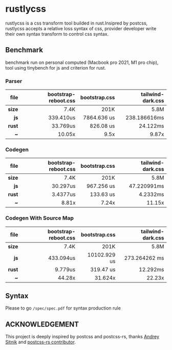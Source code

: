 # rustlycss

rustlycss is a css transform tool builded in rust.Insipred by postcss, rustlycss accepts a relative loss syntax of css, provider developer write their own syntax transform to control css syntax.

## Benchmark

benchmark run on personal computed (Macbook pro 2021, M1 pro chip), tool using tinybench for js and criterion for rust.
### Parser
| **file** |  bootstrap-reboot.css   |    bootstrap.css     | tailwind-dark.css |
| -------: | ----------------------: | -------------------: | -----------------: | 
| **size** |                   7.4K  |               201K   |              5.8M   |
|   **js** |               339.410us |          7864.636 us |        238.186616ms |
| **rust** |                33.769us |            826.08 us |          24.122ms   |
|    **~** |                  10.05x|                9.5x  |                9.87x  |

### Codegen
| **file** |  bootstrap-reboot.css   |    bootstrap.css     | tailwind-dark.css   |
| -------: | ----------------------: | -------------------: | -----------------:  | 
| **size** |                   7.4K  |               201K   |              5.8M   |
|   **js** |               30.297us |          967.256 us |        47.220991ms    |
| **rust** |                3.4377us|            133.63 us |          4.2332ms    |
|    **~** |                  8.81x|                7.24x  |            11.15x    |

### Codegen With Source Map

| **file** |  bootstrap-reboot.css   |    bootstrap.css     | tailwind-dark.css   |
| -------: | ----------------------: | -------------------: | -----------------:  | 
| **size** |                   7.4K  |               201K   |              5.8M   |
|   **js** |               433.094us |         10102.929 us |        273.264262 ms |
| **rust** |                9.779us  |            319.47 us |          12.292ms    |
|    **~** |                 44.28x  |              31.624x |               22.23x |

## Syntax

Please to go `/spec/spec.pdf` for syntax production rule

## ACKNOWLEDGEMENT

This project is deeply inspired by postcss and postcss-rs, thanks [Andrey Sitnik](https://github.com/ai) and [postcss-rs contributor](https://github.com/postcss-rs/postcss-rs/graphs/contributors).